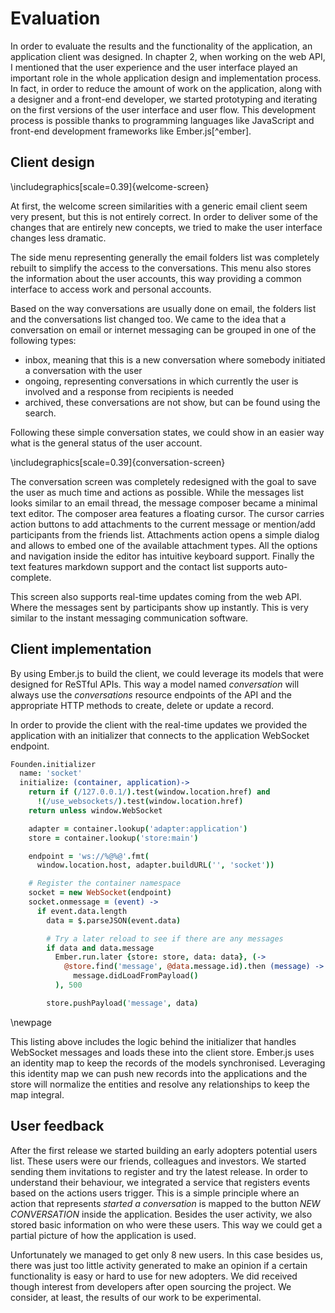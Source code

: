 # Evaluation

In order to evaluate the results and the functionality of the application, an
application client was designed. In chapter 2, when working on the web API, I
mentioned that the user experience and the user interface played an important
role in the whole application design and implementation process. In fact, in
order to reduce the amount of work on the application, along with a designer
and a front-end developer, we started prototyping and iterating on the first
versions of the user interface and user flow. This development process is
possible thanks to programming languages like JavaScript and front-end
development frameworks like Ember.js[^ember].

## Client design

\includegraphics[scale=0.39]{welcome-screen}

At first, the welcome screen similarities with a generic email client seem very
present, but this is not entirely correct. In order to deliver some of the
changes that are entirely new concepts, we tried to make the user interface
changes less dramatic.

The side menu representing generally the email folders list was completely
rebuilt to simplify the access to the conversations. This menu also stores the
information about the user accounts, this way providing a common interface to
access work and personal accounts.

Based on the way conversations are usually done on email, the folders list and
the conversations list changed too. We came to the idea that a conversation on
email or internet messaging can be grouped in one of the following types:

 * inbox, meaning that this is a new conversation where somebody initiated a
   conversation with the user
 * ongoing, representing conversations in which currently the user is involved
   and a response from recipients is needed
 * archived, these conversations are not show, but can be found using the
   search.

Following these simple conversation states, we could show in an easier way what
is the general status of the user account.

\includegraphics[scale=0.39]{conversation-screen}

The conversation screen was completely redesigned with the goal to save the
user as much time and actions as possible. While the messages list looks
similar to an email thread, the message composer became a minimal text editor.
The composer area features a floating cursor. The cursor carries action buttons to add
attachments to the current message or mention/add participants from the friends
list. Attachments action opens a simple dialog and allows to embed one of the
available attachment types. All the options and navigation inside the editor
has intuitive keyboard support. Finally the text features markdown support and
the contact list supports auto-complete.

This screen also supports real-time updates coming from the web API. Where the
messages sent by participants show up instantly. This is very similar to the
instant messaging communication software.

## Client implementation

By using Ember.js to build the client, we could leverage its models that were
designed for ReSTful APIs. This way a model named _conversation_ will always
use the _conversations_ resource endpoints of the API and the appropriate HTTP
methods to create, delete or update a record.

In order to provide the client with the real-time updates we provided the
application with an initializer that connects to the application WebSocket
endpoint.

```coffeescript
Founden.initializer
  name: 'socket'
  initialize: (container, application)->
    return if (/127.0.0.1/).test(window.location.href) and
      !(/use_websockets/).test(window.location.href)
    return unless window.WebSocket

    adapter = container.lookup('adapter:application')
    store = container.lookup('store:main')

    endpoint = 'ws://%@%@'.fmt(
      window.location.host, adapter.buildURL('', 'socket'))

    # Register the container namespace
    socket = new WebSocket(endpoint)
    socket.onmessage = (event) ->
      if event.data.length
        data = $.parseJSON(event.data)

        # Try a later reload to see if there are any messages
        if data and data.message
          Ember.run.later {store: store, data: data}, (->
            @store.find('message', @data.message.id).then (message) ->
              message.didLoadFromPayload()
          ), 500

        store.pushPayload('message', data)
```

\newpage

This listing above includes the logic behind the initializer that handles
WebSocket messages and loads these into the client store. Ember.js uses an
identity map to keep the records of the models synchronised. Leveraging this
identity map we can push new records into the applications and the store will
normalize the entities and resolve any relationships to keep the map integral.

## User feedback

After the first release we started building an early adopters potential users
list. These users were our friends, colleagues and investors. We started
sending them invitations to register and try the latest release. In order to
understand their behaviour, we integrated a service that registers events based
on the actions users trigger. This is a simple principle where an action that
represents _started a conversation_ is mapped to the button _NEW CONVERSATION_
inside the application. Besides the user activity, we also stored basic
information on who were these users. This way we could get a partial picture of
how the application is used.

Unfortunately we managed to get only 8 new users. In this case besides us,
there was just too little activity generated to make an opinion if a certain
functionality is easy or hard to use for new adopters. We did received though
interest from developers after open sourcing the project. We consider, at
least, the results of our work to be experimental.
